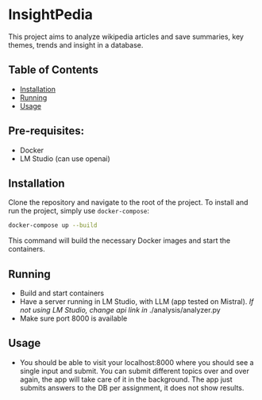 # InsightPedia

This project aims to analyze wikipedia articles and save summaries, key themes, trends and insight in a database.

## Table of Contents

- [Installation](#installation)
- [Running](#running)
- [Usage](#usage)

## Pre-requisites:
- Docker
- LM Studio (can use openai)

## Installation
Clone the repository and navigate to the root of the project.
To install and run the project, simply use `docker-compose`:

```bash
docker-compose up --build
```

This command will build the necessary Docker images and start the containers.


## Running

- Build and start containers
- Have a server running in LM Studio, with LLM (app tested on Mistral). *If not using LM Studio, change api link in* ./analysis/analyzer.py 
- Make sure port 8000 is available

## Usage

- You should be able to visit your localhost:8000 where you should see a single input and submit. You can submit different topics over and over again, the app will take care of it in the background. The app just submits answers to the DB per assignment, it does not show results.
